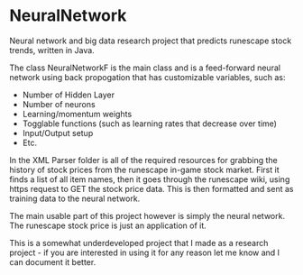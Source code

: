 # NeuralNetwork
Neural network and big data research project that predicts runescape stock trends, written in Java.

The class NeuralNetworkF is the main class and is a feed-forward neural network using back propogation that has customizable variables, such as:
  - Number of Hidden Layer
  - Number of neurons
  - Learning/momentum weights
  - Togglable functions (such as learning rates that decrease over time)
  - Input/Output setup
  - Etc.

In the XML Parser folder is all of the required resources for grabbing the history of stock prices from the runescape in-game stock market. First it finds a list of all item names, then it goes through the runescape wiki, using https request to GET the stock price data. This is then formatted and sent as training data to the neural network.

The main usable part of this project however is simply the neural network. The runescape stock price is just an application of it. 

This is a somewhat underdeveloped project that I made as a research project - if you are interested in using it for any reason let me know and I can document it better.
